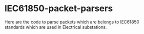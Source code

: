 # IEC61850-packet-parsers
Here are the code to parse packets which are belongs to IEC61850 standards which are used in Electrical substations.
